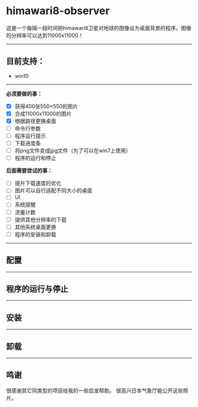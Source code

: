 # himawari8-observer

这是一个每隔一段时间把himawari8卫星对地球的图像设为桌面背景的程序。图像的分辨率可以达到11000x11000！

----------

## 目前支持：
* win10

----------

**必须要做的事：**
- [x] 获得400张550×550的图片
- [x] 合成11000x11000的图片
- [x] 根据路径更换桌面
- [ ] 命令行参数
- [ ] 程序运行提示
- [ ] 下载进度条
- [ ] 将png文件变成jpg文件（为了可以在win7上使用）
- [ ] 程序的运行和停止

**后面需要尝试的事：**
- [ ] 提升下载速度的优化
- [ ] 图片可以自行适配不同大小的桌面
- [ ] UI
- [ ] 系统提醒
- [ ] 流量计数
- [ ] 提供其他分辨率的下载
- [ ] 其他系统桌面更换
- [ ] 程序的安装和卸载

-------

## 配置


-------
## 程序的运行与停止
------

## 安装

------

## 卸载
------

## 鸣谢
很感谢其它同类型的项目给我的一些启发帮助。
很高兴日本气象厅能公开这些照片。